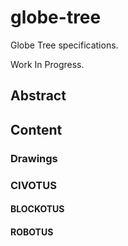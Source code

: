 # globe-tree
Globe Tree specifications.

Work In Progress.

## Abstract

## Content

### Drawings

### CIVOTUS

#### BLOCKOTUS

#### ROBOTUS
